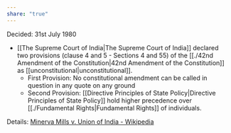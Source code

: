 ```yaml
---
share: "true"
---
```



Decided: 31st July 1980

- [[The Supreme Court of India|The Supreme Court of India]] declared two provisions (clause 4 and 5 - Sections 4 and 55) of the [[./42nd Amendment of the Constitution|42nd Amendment of the Constitution]] as [[unconstitutional|unconstitutional]]. 
	- First Provision: No constitutional amendment can be called in question in any quote on any ground
	- Second Provision: [[Directive Principles of State Policy|Directive Principles of State Policy]] hold higher precedence over [[./Fundamental Rights|Fundamental Rights]] of individuals. 


Details: [Minerva Mills v. Union of India - Wikipedia](https://en.wikipedia.org/wiki/Minerva_Mills_v._Union_of_India)
